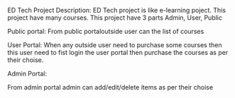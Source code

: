 ED Tech Project Description:
ED Tech project is like e-learning poject. This project have many courses.
This project have 3 parts
Admin, User, Public

Public portal:
From public portaloutside user can the list of courses 

User Portal:
When any outside user need to purchase some courses then this user need to fist login the user portal then purchase the courses as per their choise.

Admin Portal:

From admin portal admin can add/edit/delete items as per their choise
